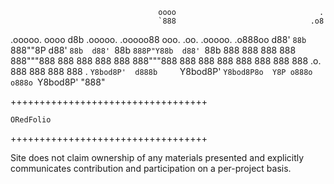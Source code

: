                                      oooo                                .
                                     `888                              .o8
 .ooooo.   oooo d8b   .ooooo.    .ooooo88        ooo. .oo.   .ooooo. .o888oo
d88' `88b  `888""8P  d88' `88b  d88' `88b       `888P"Y88b  d88' `88b  888
888   888   888      888"""888  888   888        888   888  888"""888  888
888   888   888      888        888   888   .o.  888   888  888        888 .
`Y8bod8P'  d888b     `Y8bod8P'  `Y8bod8P8o  Y8P o888o o888o `Y8bod8P'  "888"

++++++++++++++++++++++++++++++++++

	ORedFolio
	
++++++++++++++++++++++++++++++++++


Site does not claim ownership of any materials presented and explicitly communicates contribution and participation on a per-project basis. 



